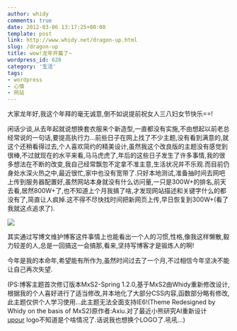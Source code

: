 ```yaml
---
author: whidy
comments: true
date: 2012-03-06 13:17:25+00:00
template: post
link: http://www.whidy.net/dragon-up.html
slug: /dragon-up
title: wow!龙年开篇了~
wordpress_id: 628
category: '生活'
tags:
- wordpress
- 心情
- 网站
---
```


大家龙年好,我这个年拜的毫无诚意,倒不如说提前祝女人三八妇女节快乐==!

闲话少谈,从去年起就说想换套衣服来个新造型,一直都没有实施,不由想起以前老总经常说的一句话,要提高执行力...前些日子在网上找了不少主题,没有看到满意的,就这个还稍看得过去,个人喜欢简约的精美设计,虽然我这个改良版的主题没有感觉到很棒,不过就现在的水平来看,马马虎虎了,年后的这些日子发生了许多事情,我的很多想法在不断的改变,我自己经常飘忽不定拿不准主意,生活状况并不乐观.而目前仍身处水深火热之中,最近很忙,家中也没有宽带了.只好本地测试,准备抽时间去网吧上传到服务器配置好,虽然网站本身就没有什么访问量,一只是300W+的排名,前天去看,居然800W+了,也不知道上个月我搞了啥,才发现网站描述和关键字什么的都没有了,简直让人疯掉.这不得不尽快找时间把新网页上传,早日恢复到300W+(看了我就这点追求了).

![](https://www.whidy.net/wp-content/uploads/2012/03/newTheme-400x250.jpg)

其实通过写博文维护博客这件事情上也能看出一个人的习惯,性格,像我这样懒散,毅力较差的人,总是一回搞这一会搞那,看来,坚持写博客才是锻炼人的啊!

今年是我的本命年,希望能有所作为,虽然时间过去了一个月,不过相信今年坚决不能让自己再次失望.

(PS:博客主题首次修订版本MxS2-Spring 1.2.0,基于MxS2由Whidy重新修改设计,根据我的个人喜好进行了适当修改,并本地化了大部分CSS内容,函数部分略有修改,此主题仅供个人学习使用...此主题无法全面支持IE6!(Theme Redesigned by Whidy on the basis of MxS2)原作者:Axiu.对了最近小熊研究AI重新设计[upour](http://upour.com) logo不知道是个啥情况了.话说我也想换个LOGO了.吼吼...)
